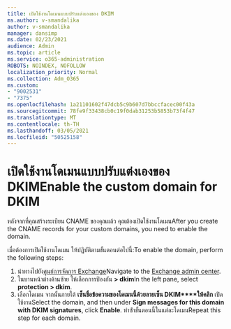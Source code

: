 ```yaml
---
title: เปิดใช้งานโดเมนแบบปรับแต่งเองของ DKIM
ms.author: v-smandalika
author: v-smandalika
manager: dansimp
ms.date: 02/23/2021
audience: Admin
ms.topic: article
ms.service: o365-administration
ROBOTS: NOINDEX, NOFOLLOW
localization_priority: Normal
ms.collection: Adm_O365
ms.custom:
- "9002531"
- "7375"
ms.openlocfilehash: 1a21101602f47dcb5c9b607d7bbccfacec00f43a
ms.sourcegitcommit: 78fe9f33438cb0c19f0dab31253b5853b73f4f47
ms.translationtype: MT
ms.contentlocale: th-TH
ms.lasthandoff: 03/05/2021
ms.locfileid: "50525158"
---
```

# <a name="enable-the-custom-domain-for-dkim"></a><span data-ttu-id="de8c8-102">เปิดใช้งานโดเมนแบบปรับแต่งเองของ DKIM</span><span class="sxs-lookup"><span data-stu-id="de8c8-102">Enable the custom domain for DKIM</span></span>

<span data-ttu-id="de8c8-103">หลังจากที่คุณสร้างระเบียน CNAME ของคุณแล้ว คุณต้องเปิดใช้งานโดเมน</span><span class="sxs-lookup"><span data-stu-id="de8c8-103">After you create the CNAME records for your custom domains, you need to enable the domain.</span></span>

<span data-ttu-id="de8c8-104">เมื่อต้องการเปิดใช้งานโดเมน ให้ปฏิบัติตามขั้นตอนต่อไปนี้:</span><span class="sxs-lookup"><span data-stu-id="de8c8-104">To enable the domain, perform the following steps:</span></span>

1. <span data-ttu-id="de8c8-105">นําทางไปยัง[ศูนย์การจัดการ Exchange](https://outlook.office365.com/ecp/)</span><span class="sxs-lookup"><span data-stu-id="de8c8-105">Navigate to the [Exchange admin center](https://outlook.office365.com/ecp/).</span></span>
2. <span data-ttu-id="de8c8-106">ในบานหน้าต่างด้านซ้าย ให้เลือกการป้องกัน **> dkim**</span><span class="sxs-lookup"><span data-stu-id="de8c8-106">In the left pane, select **protection > dkim**.</span></span>
3. <span data-ttu-id="de8c8-107">เลือกโดเมน จากนั้นภายใต้ **เซ็นชื่อข้อความของโดเมนนี้ด้วยลายเซ็น DKIM\*\*\*\*ให้คลิก** เปิดใช้งาน</span><span class="sxs-lookup"><span data-stu-id="de8c8-107">Select the domain, and then under **Sign messages for this domain with DKIM signatures**, click **Enable**.</span></span> <span data-ttu-id="de8c8-108">ทําซ้ําขั้นตอนนี้ในแต่ละโดเมน</span><span class="sxs-lookup"><span data-stu-id="de8c8-108">Repeat this step for each domain.</span></span>

